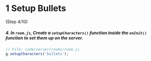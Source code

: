 # 1 Setup Bullets
 (Step 4/10)

##### 4. In `room.js`, Create a `setupCharacters()` function inside the `onInit()` function to set them up on the server.

``` javascript
// File: code/server/rooms/room.js
g.setupCharacters('bullets');
```